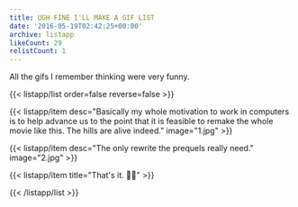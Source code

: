 ```yaml
---
title: UGH FINE I'LL MAKE A GIF LIST
date: '2016-05-19T02:42:25+00:00'
archive: listapp
likeCount: 29
relistCount: 1
---
```


All the gifs I remember thinking were very funny.

{{< listapp/list order=false reverse=false >}}

   {{< listapp/item
      desc="Basically my whole motivation to work in computers is to help advance us to the point that it is feasible to remake the whole movie like this. The hills are alive indeed."
      image="1.jpg" >}}

   {{< listapp/item
      desc="The only rewrite the prequels really need."
      image="2.jpg" >}}

   {{< listapp/item title="That's it. 🙅🏿" >}}

{{< /listapp/list >}}

